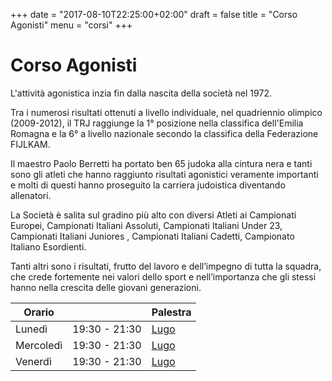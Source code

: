 +++
date = "2017-08-10T22:25:00+02:00"
draft = false
title = "Corso Agonisti"
menu = "corsi"
+++

# Corso Agonisti

L'attività agonistica inzia fin dalla nascita della società nel 1972.

Tra i numerosi risultati ottenuti a livello individuale, nel quadriennio olimpico (2009-2012), il TRJ raggiunge la 1° posizione nella classifica dell'Emilia Romagna e la 6° a livello nazionale secondo la classifica della Federazione FIJLKAM.

Il maestro Paolo Berretti ha portato ben 65 judoka alla cintura nera e tanti sono gli atleti che hanno raggiunto risultati agonistici veramente importanti e molti di questi hanno proseguito la carriera judoistica diventando allenatori.

La Società è salita sul gradino più alto con diversi Atleti ai Campionati Europei, Campionati Italiani Assoluti, Campionati Italiani Under 23,  Campionati Italiani Juniores , Campionati Italiani Cadetti, Campionato Italiano Esordienti.

Tanti altri sono i risultati, frutto del lavoro e dell’impegno di tutta la squadra, che crede fortemente nei valori dello sport e nell’importanza che gli stessi hanno nella crescita delle giovani generazioni. 


 Orario   |                | Palestra
----------|----------------|-------------------------------------------------
Lunedì    | 19:30 - 21:30  | [Lugo](/palestre#lugo)
Mercoledì | 19:30 - 21:30  | [Lugo](/palestre#lugo)
Venerdì   | 19:30 - 21:30  | [Lugo](/palestre#lugo)

